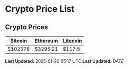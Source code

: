 # Crypto Price List

## Crypto Prices
| Bitcoin | Ethereum | Litecoin |
| ------- | -------- | -------- |
| $102378 | $3295.21 | $117.5 |
**Last Updated:** 2025-01-20 05:17 UTC
**Last Updated:** $DATE$
